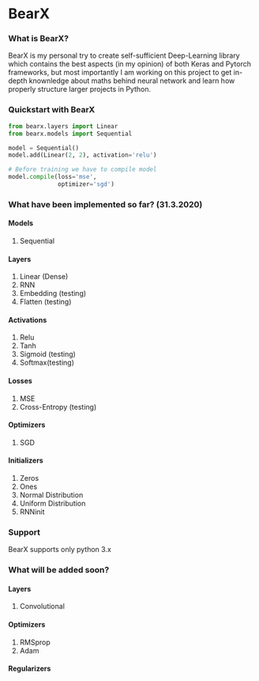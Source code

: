 # BearX
### What is BearX?
BearX is my personal try to create self-sufficient Deep-Learning library which contains the best aspects (in my opinion)
of both Keras and Pytorch frameworks, but most importantly I am working on this project to get in-depth knownledge about
maths behind neural network and learn how properly structure larger projects in Python.
### Quickstart with BearX
```python
from bearx.layers import Linear
from bearx.models import Sequential

model = Sequential()
model.add(Linear(2, 2), activation='relu')

# Before training we have to compile model
model.compile(loss='mse',
              optimizer='sgd')
```
### What have been implemented so far? (31.3.2020)
#### Models
1) Sequential
#### Layers
1) Linear (Dense)
2) RNN
3) Embedding (testing)
4) Flatten (testing)
#### Activations
1) Relu
2) Tanh
3) Sigmoid (testing)
4) Softmax(testing)
#### Losses
1) MSE
2) Cross-Entropy (testing)
#### Optimizers
1) SGD
#### Initializers
1) Zeros
2) Ones
3) Normal Distribution
4) Uniform Distribution
5) RNNinit  
### Support
BearX supports only python 3.x  

  
### What will be added soon?
#### Layers
1) Convolutional
#### Optimizers
1) RMSprop
2) Adam
#### Regularizers
